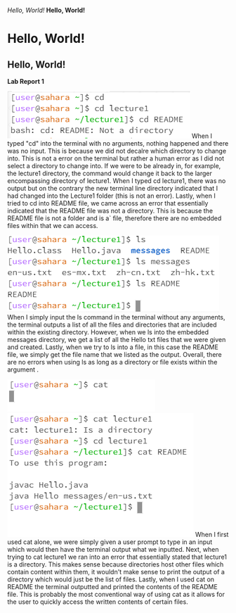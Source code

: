 *Hello, World!*
**Hello, World!**
# Hello, World!
## Hello, World!

**Lab Report 1**

![Image](cd.png)
When I typed "cd" into the terminal with no arguments, nothing happened and there was no input. This is because we did not decalre which directory to change into. This is not a error on the terminal but rather a human error as I did not select a directory to change into. If we were to be already in, for example, the lecture1 directory, the command would change it back to the larger encompassing directory of lecture1.
When I typed cd lecture1, there was no output but on the contrary the new terminal line directory indicated that I had changed into the Lecture1 folder (this is not an error). 
Lastly, when I tried to cd into README file, we came across an error that essentially indicated that the README file was not a directory. This is because the README file is not a folder and is a` file, therefore there are no embedded files within that we can access.

![Image](ls.png)
When I simply input the ls command in the terminal without any arguments, the terminal outputs a list of all the files and directories that are included within the existing directory.
However, when we ls into the embedded messages directory, we get a list of all the Hello txt files that we were given and created.
Lastly, when we try to ls into a file, in this case the README file, we simply get the file name that we listed as the output.
Overall, there are no errors when using ls as long as a directory or file exists within the argument .

![Image](cat1.png)
![Image](cat2.png)
When I first used cat alone, we were simply given a user prompt to type in an input which would then have the terminal output what we inputted.
Next, when trying to cat lecture1 we ran into an error that essentially stated that lecture1 is a directory. This makes sense because directories host other files which contain content within them, it wouldn't make sense to print the output of a directory which would just be the list of files.
Lastly, when I used cat on README the terminal outputted and printed the contents of the README file. This is probably the most conventional way of using cat as it allows for the user to quickly access the written contents of certain files.

